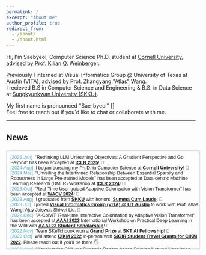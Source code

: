 ```yaml
---
permalink: /
excerpt: "About me"
author_profile: true
redirect_from:
  - /about/
  - /about.html
---
```


Hi, I'm Saebyeol, Computer Science Ph.D. student at [Cornell University](https://www.cs.cornell.edu/), advised by [Prof. Kilian Q. Weinberger](https://www.cs.cornell.edu/~kilian/).

Previously I interned at Visual Informatics Group @ University of Texas at Austin (VITA), advised by [Prof. Zhangyang "Atlas" Wang](https://vita-group.github.io/index.html).
<br>I recieved B.S in Computer Science and Engineering & B.S. in Data Science at [Sungkyunkwan University (SKKU)](https://www.skku.edu/eng/).

<script type="text/javascript"> 
  function play(audio_id){
      var audio = document.getElementById(audio_id);
      audio.play();
  }
  function showHide(shID) {
      if (document.getElementById(shID)) {
          if (document.getElementById(shID).style.display == 'none') {
              document.getElementById(shID).style.display = 'inline';
          }
          else {
              document.getElementById(shID).style.display = 'inline';
              document.getElementById(shID).style.display = 'none';
          }
      }
  }
</script>

<p>
    <audio id="saebyeol_pronunciation" src="./files/saebyeol_pronunciation.mp3"></audio>
    My first name is pronounced "Sae-byeol" <a href="#" onclick="play('saebyeol_pronunciation');">[<i class="fa fa-fw fa-play"></i>]</a>
    <br>Feel free to reach out if you'd like to chat or collaborate with me.
</p>

---

<h3 style="font-size: 22px; font-family: Raleway, sans-serif;">News</h3>

<div style="height:250px;width:100%;margin-right:25px;margin-bottom:5px;display:inline-block;text-align:left;padding-left:10px;padding-top:10px;border:1px solid #ccc;overflow:auto;font:15px Merriweather, sans-serif;">
  
<small>
<span style="color: #52adc8;">[2025.Jan]</span>&nbsp;&nbsp;"Rethinking LLM Unlearning Objectives: A Gradient Perspective and Go Beyond" has been accepted at <strong><u>ICLR 2025</u></strong>! 🥳
<br> 
<span style="color: #52adc8;">[2024.Aug]</span>&nbsp;&nbsp;I began pursuing my Ph.D. in Computer Science at <strong><u>Cornell University</u></strong>! 🌟
<br>
<span style="color: #52adc8;">[2024.Mar]</span>&nbsp;&nbsp;"Unveiling the Intertwined Relationship Between Essential Sparsity and Robustness in Large Pre-trained Models" has been accepted at Data-centric Machine Learning Research (DMLR) Workshop at <strong><u>ICLR 2024</u></strong>! 🥳
<br>
<span style="color: #52adc8;">[2023.Oct]</span>&nbsp;&nbsp;"Real-Time User-guided Adaptive Colorization with Vision Transformer" has been accepted at <strong><u>WACV 2024</u></strong>! 🥳
<br>  
<span style="color: #52adc8;">[2023.Aug]</span>&nbsp;&nbsp;I graduated from <strong><u>SKKU</u></strong> with honors, <strong><u>Summa Cum Laude</u></strong>! 🥳
<br>  
<span style="color: #52adc8;">[2023.Jul]</span>&nbsp;&nbsp;I joined <strong><u>Visual Informatics Group (VITA) @ UT Austin</u></strong> to work with Prof. Atlas Wang, Ajay Jaiswal, Shiwei Liu. 🌟
<br>  
<span style="color: #52adc8;">[2022.Dec]</span>&nbsp;&nbsp;"A-ColViT: Real-time Interactive Colorization by Adaptive Vision Transformer" has been accepted at<strong><u> AAAI 2023</u></strong> International Workshop on Practical Deep Learning in the Wild with <strong><u>AAAI-23 Student Scholarship</u></strong>! 🥳
<br>  
<span style="color: #52adc8;">[2022.Nov]</span>&nbsp;&nbsp;Team SKeTchbook won a <strong><u>Grand Prize</u></strong> at <strong><u>SKT AI Fellowship</u></strong>! 🥳
<br>
<span style="color: #52adc8;">[2022.Oct]</span>&nbsp;&nbsp;Will attend <strong><u>CIKM 2022</u></strong> in-person with <strong><u>SIGIR Student Travel Grants for CIKM 2022</u></strong>. Please reach out if you'll be there 🖐
<br>
<span style="color: #52adc8;">[2022.Aug]</span>&nbsp;&nbsp;"Accelerating CNN via Dynamic Pattern‑based Pruning Network" has been accepted for presentation at the <strong><u>CIKM 2022</u></strong>! 🥳
<br>
<span style="color: #52adc8;">[2022.Jun]</span>&nbsp;&nbsp;I joined the <strong><u>SKT AI Fellowship</u></strong> to work on the project "Developing deep learning model for colorizing old monochrome images." I am glad to collaborate with Gwanghan Lee and Donggeun Ko as part of Team "SKeTchbook", mentored by Jiyeon Jung. 🌟
<br>
<span style="color: #52adc8;">[2021.Oct]</span>&nbsp;&nbsp;"VFP290K: A Large‑Scale Benchmark Dataset for Vision‑based Fallen Person Detection" has been accepted for presentation at the <strong><u>NeurIPS 2021</u></strong> Benchmark and Dataset Track! 🥳
</small>
  
</div>
